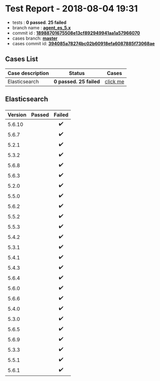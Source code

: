 # Test Report - 2018-08-04 19:31

- tests  : **0 passed**. **25 failed**
- branch name : **[agent_es_5.x](https://github.com/apache/incubator-skywalking/tree/agent_es_5.x)**
- commit id : **[18988701675508e13cf892949941aa1a57966070](https://github.com/apache/incubator-skywalking/commit/18988701675508e13cf892949941aa1a57966070)**
- cases branch: **[master](https://github.com/SkywalkingTest/skywalking-autotest-scenarios/tree/master)**
- cases commit id: **[394085a78274bc02b60918efa6087885f73068ae](https://github.com/SkywalkingTest/skywalking-autotest-scenarios/commit/394085a78274bc02b60918efa6087885f73068ae)**

## Cases List

| Case description | Status | Cases|
|:-----|:-----:|:-----:|
|Elasticsearch| **0 passed. 25 failed**| [click me](#elasticsearch) |

## Elasticsearch

### 
|  Version     | Passed | Failed|
|:------------- |:-------:|:-----:|
| 5.6.10  | |:heavy_check_mark:|
| 5.6.7  | |:heavy_check_mark:|
| 5.2.1  | |:heavy_check_mark:|
| 5.3.2  | |:heavy_check_mark:|
| 5.6.8  | |:heavy_check_mark:|
| 5.6.3  | |:heavy_check_mark:|
| 5.2.0  | |:heavy_check_mark:|
| 5.5.0  | |:heavy_check_mark:|
| 5.6.2  | |:heavy_check_mark:|
| 5.5.2  | |:heavy_check_mark:|
| 5.5.3  | |:heavy_check_mark:|
| 5.4.2  | |:heavy_check_mark:|
| 5.3.1  | |:heavy_check_mark:|
| 5.4.1  | |:heavy_check_mark:|
| 5.4.3  | |:heavy_check_mark:|
| 5.6.4  | |:heavy_check_mark:|
| 5.6.0  | |:heavy_check_mark:|
| 5.6.6  | |:heavy_check_mark:|
| 5.4.0  | |:heavy_check_mark:|
| 5.3.0  | |:heavy_check_mark:|
| 5.6.5  | |:heavy_check_mark:|
| 5.6.9  | |:heavy_check_mark:|
| 5.3.3  | |:heavy_check_mark:|
| 5.5.1  | |:heavy_check_mark:|
| 5.6.1  | |:heavy_check_mark:|

